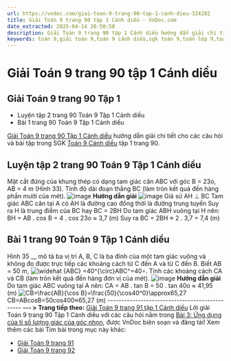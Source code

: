```yaml
---
url: https://vndoc.com/giai-toan-9-trang-90-tap-1-canh-dieu-324282
title: Giải Toán 9 trang 90 tập 1 Cánh diều - VnDoc.com
date_extracted: 2025-04-14 20:50:58
description: Giải Toán 9 trang 90 tập 1 Cánh diều hướng dẫn giải chi tiết các câu hỏi và bài tập trong SGK Toán 9 Cánh diều tập 1.
keywords: toán 9,giải toán 9,toán 9 cánh diều,sgk toán 9,toán lớp 9,toán lớp 9 cánh diều,sgk toán 9 cánh diều,toán 9 ctst,giải sgk toán 9 cánh diều,toán 9 cánh diều tập 1,giải bài tập toán 9 cánh diều,Toán 9 Bài 3 Ứng dụng của tỉ số lượng giác của góc nhọn,Ứng dụng của tỉ số lượng giác của góc nhọn,Giải Toán 9 Cánh diều tập 1 trang 89,Giải Toán 9 Cánh diều tập 1 trang 90,Giải Toán 9 Cánh diều tập 1 trang 91,toán 9 trang 90,giải toán 9 trang 90,toán 9 trang 90 cánh diều
---
```


# Giải Toán 9 trang 90 tập 1 Cánh diều
## **Giải Toán 9 trang 90 Tập 1**
  * Luyện tập 2 trang 90 Toán 9 Tập 1 Cánh diều
  * Bài 1 trang 90 Toán 9 Tập 1 Cánh diều

[Giải Toán 9 trang 90 Tập 1 Cánh diều](<https://vndoc.com/giai-toan-9-trang-90-tap-1-canh-dieu-324282>) hướng dẫn giải chi tiết cho các câu hỏi và bài tập trong SGK [Toán 9 Cánh diều](<https://vndoc.com/toan-9-canh-dieu>) tập 1 trang 90.
## **Luyện tập 2 trang 90 Toán 9 Tập 1 Cánh diều**
Mặt cắt đứng của khung thép có dạng tam giác cân ABC với góc B = 23o, AB = 4 m \(Hình 33\). Tính độ dài đoạn thẳng BC \(làm tròn kết quả đến hàng phần mười của mét\).
![image](https://i.vdoc.vn/data/image/2024/07/14/638565746794578583.png)
**Hướng dẫn giải**
![image](https://i.vdoc.vn/data/image/2024/07/14/638565746793328749.png)
Giả sử AH ⊥ BC
Tam giác ABC cân tại A có AH là đường cao đồng thời là đường trung tuyến
Suy ra H là trung điểm của BC hay BC = 2BH
Do tam giác ABH vuông tại H nên:
BH = AB . cos B = 4 . cos 23o ≈ 3,7 \(m\)
Suy ra BC = 2BH ≈ 2 . 3,7 = 7,4 \(m\)
## **Bài 1 trang 90 Toán 9 Tập 1 Cánh diều**
Hình 35 __ mô tả ba vị trí A, B, C là ba đỉnh của một tam giác vuông và không đo được trực tiếp các khoảng cách từ C đến A và từ C đến B. Biết AB = 50 m, ![\\widehat {ABC} =40^{\\circ}](https://i.vdoc.vn/data/image/blank.png)ABC^=40∘. Tính các khoảng cách CA và CB \(làm tròn kết quả đến hàng đơn vị của mét\).
![image](https://i.vdoc.vn/data/image/2024/07/14/638565746790517120.png)
**Hướng dẫn giải**
Do tam giác ABC vuông tại A nên:
CA = AB . tan B = 50 . tan 40o ≈ 41,95 \(m\)
![CB=\\frac{AB}{\\cos B}=\\frac{50}{\\cos40^0}\\approx65,27](https://i.vdoc.vn/data/image/blank.png)CB=ABcos⁡B=50cos⁡400≈65,27 \(m\)
\-----------------------------------------------
**\--- > Trang tiếp theo:** [Giải Toán 9 trang 91 tập 1 Cánh diều](<https://vndoc.com/giai-toan-9-trang-91-tap-1-canh-dieu-324283>)
Lời giải Toán 9 trang 90 Tập 1 Cánh diều với các câu hỏi nằm trong [Bài 3: Ứng dụng của tỉ số lượng giác của góc nhọn](<https://vndoc.com/toan-9-canh-dieu-bai-3-ung-dung-cua-ti-so-luong-giac-cua-goc-nhon-321770>), được VnDoc biên soạn và đăng tải\!
Xem thêm các bài Tìm bài trong mục này khác:
  * [Giải Toán 9 trang 91](</giai-toan-9-trang-91-tap-1-canh-dieu-324283>)
  * [Giải Toán 9 trang 92](</giai-toan-9-trang-92-tap-1-canh-dieu-324284>)

